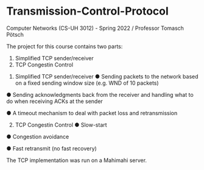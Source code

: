 # Transmission-Control-Protocol
Computer Networks (CS-UH 3012) - Spring 2022 / Professor Tomasch Pötsch


The project for this course contains two parts:
1. Simplified TCP sender/receiver
2. TCP Congestin Control


1) Simplified TCP sender/receiver
● Sending packets to the network based on a fixed sending window size (e.g. WND of 10
packets)

● Sending acknowledgments back from the receiver and handling what to do when
receiving ACKs at the sender

● A timeout mechanism to deal with packet loss and retransmission


2) TCP Congestin Control
● Slow-start

● Congestion avoidance

● Fast retransmit (no fast recovery)

The TCP implementation was run on a Mahimahi server.

